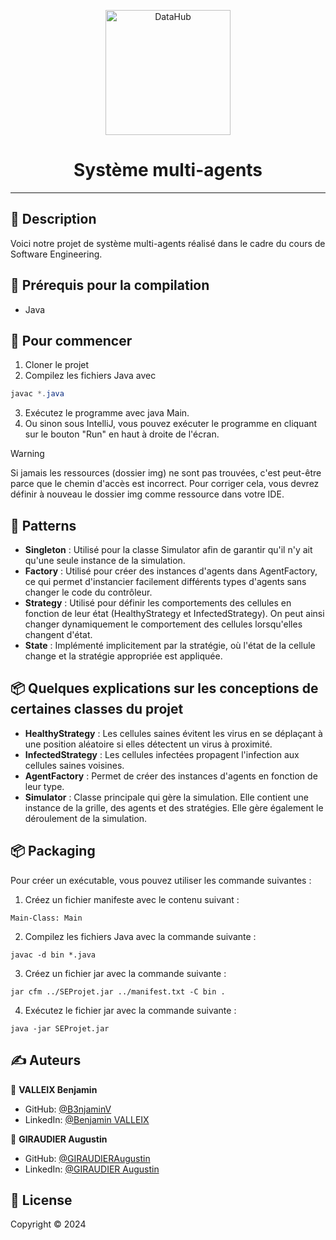 <p align="center">
<img alt="DataHub" src="https://cdn-icons-png.flaticon.com/512/2659/2659980.png" height="200px" />
</p>
<h1 align="center"> Système multi-agents</h1>

---

## 📝 Description

Voici notre projet de système multi-agents réalisé dans le cadre du cours de Software Engineering.

## 📍 Prérequis pour la compilation

- Java

## 🏁 Pour commencer
1. Cloner le projet
2. Compilez les fichiers Java avec
```java
javac *.java
```
3. Exécutez le programme avec java Main.
4. Ou sinon sous IntelliJ, vous pouvez exécuter le programme en cliquant sur le bouton "Run" en haut à droite de l'écran.

> [!WARNING]  
> Si jamais les ressources (dossier img) ne sont pas trouvées, c'est peut-être parce que le chemin d'accès est incorrect. Pour corriger cela, vous devrez définir à nouveau le dossier img comme ressource dans votre IDE.

## 🚀 Patterns

- **Singleton** : Utilisé pour la classe Simulator afin de garantir qu'il n'y ait qu'une seule instance de la simulation.
- **Factory** : Utilisé pour créer des instances d'agents dans AgentFactory, ce qui permet d'instancier facilement différents types d'agents sans changer le code du contrôleur.
- **Strategy** : Utilisé pour définir les comportements des cellules en fonction de leur état (HealthyStrategy et InfectedStrategy). On peut ainsi changer dynamiquement le comportement des cellules lorsqu'elles changent d'état.
- **State** : Implémenté implicitement par la stratégie, où l'état de la cellule change et la stratégie appropriée est appliquée.

## 📦 Quelques explications sur les conceptions de certaines classes du projet
- **HealthyStrategy** : Les cellules saines évitent les virus en se déplaçant à une position aléatoire si elles détectent un virus à proximité.
- **InfectedStrategy** : Les cellules infectées propagent l'infection aux cellules saines voisines.
- **AgentFactory** : Permet de créer des instances d'agents en fonction de leur type.
- **Simulator** : Classe principale qui gère la simulation. Elle contient une instance de la grille, des agents et des stratégies. Elle gère également le déroulement de la simulation.

## 📦 Packaging
Pour créer un exécutable, vous pouvez utiliser les commande suivantes :
1. Créez un fichier manifeste avec le contenu suivant :
```shell
Main-Class: Main
```
2. Compilez les fichiers Java avec la commande suivante :
```shell
javac -d bin *.java
```
3. Créez un fichier jar avec la commande suivante :
```shell
jar cfm ../SEProjet.jar ../manifest.txt -C bin .
```
4. Exécutez le fichier jar avec la commande suivante :
```shell
java -jar SEProjet.jar
```

## ✍️ Auteurs

👤 **VALLEIX Benjamin**

* GitHub: [@B3njaminV](https://github.com/B3njaminV)
* LinkedIn: [@Benjamin VALLEIX](https://www.linkedin.com/in/benjamin-valleix-27115719a)

👤 **GIRAUDIER Augustin**

* GitHub: [@GIRAUDIERAugustin](https://github.com/AugustinGiraudier)
* LinkedIn: [@GIRAUDIER Augustin](https://fr.linkedin.com/in/augustin-giraudier)


## 📝 License

Copyright © 2024

